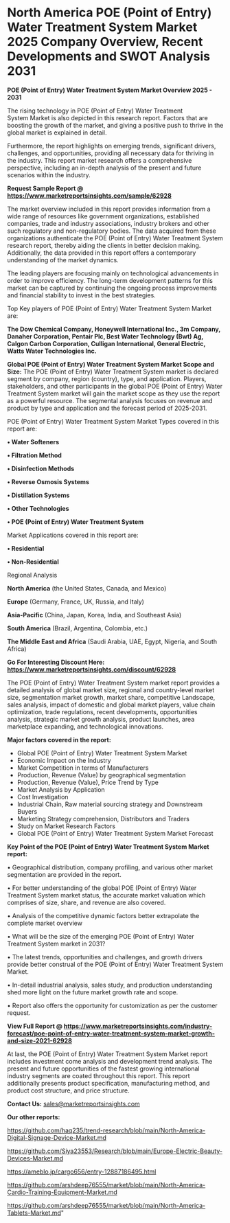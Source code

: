 # North America POE (Point of Entry) Water Treatment System Market 2025 Company Overview, Recent Developments and SWOT Analysis 2031

<Strong> POE (Point of Entry) Water Treatment System Market Overview 2025 - 2031</strong>

The rising technology in POE (Point of Entry) Water Treatment System Market is also depicted in this research report. Factors that are boosting the growth of the market, and giving a positive push to thrive in the global market is explained in detail.

Furthermore, the report highlights on emerging trends, significant drivers, challenges, and opportunities, providing all necessary data for thriving in the industry. This report market research offers a comprehensive perspective, including an in-depth analysis of the present and future scenarios within the industry.

<strong>Request Sample Report @ <a href=https://www.marketreportsinsights.com/sample/62928>https://www.marketreportsinsights.com/sample/62928</a></strong>

The market overview included in this report provides information from a wide range of resources like government organizations, established companies, trade and industry associations, industry brokers and other such regulatory and non-regulatory bodies. The data acquired from these organizations authenticate the POE (Point of Entry) Water Treatment System research report, thereby aiding the clients in better decision making. Additionally, the data provided in this report offers a contemporary understanding of the market dynamics.

The leading players are focusing mainly on technological advancements in order to improve efficiency. The long-term development patterns for this market can be captured by continuing the ongoing process improvements and financial stability to invest in the best strategies.

Top Key players of POE (Point of Entry) Water Treatment System Market are:

<strong>The Dow Chemical Company, Honeywell International Inc., 3m Company, Danaher Corporation, Pentair Plc, Best Water Technology (Bwt) Ag, Calgon Carbon Corporation, Culligan International, General Electric, Watts Water Technologies Inc.</strong>

<strong><b>Global POE (Point of Entry) Water Treatment System Market Scope and Size:</b></strong>
The POE (Point of Entry) Water Treatment System market is declared segment by company, region (country), type, and application. Players, stakeholders, and other participants in the global POE (Point of Entry) Water Treatment System market will gain the market scope as they use the report as a powerful resource. The segmental analysis focuses on revenue and product by type and application and the forecast period of 2025-2031.

POE (Point of Entry) Water Treatment System Market Types covered in this report are:

<strong>• Water Softeners

• Filtration Method

• Disinfection Methods

• Reverse Osmosis Systems

• Distillation Systems

• Other Technologies

• POE (Point of Entry) Water Treatment System</strong>

Market Applications covered in this report are:

<strong>• Residential

• Non-Residential</strong> 

Regional Analysis

<strong>North America</strong> (the United States, Canada, and Mexico)

<strong>Europe</strong> (Germany, France, UK, Russia, and Italy)

<strong>Asia-Pacific</strong> (China, Japan, Korea, India, and Southeast Asia)

<strong>South America</strong> (Brazil, Argentina, Colombia, etc.)

<strong>The Middle East and Africa</strong> (Saudi Arabia, UAE, Egypt, Nigeria, and South Africa)

<strong>Go For Interesting Discount Here: <a href=https://www.marketreportsinsights.com/discount/62928>https://www.marketreportsinsights.com/discount/62928</a></strong>

The POE (Point of Entry) Water Treatment System market report provides a detailed analysis of global market size, regional and country-level market size, segmentation market growth, market share, competitive Landscape, sales analysis, impact of domestic and global market players, value chain optimization, trade regulations, recent developments, opportunities analysis, strategic market growth analysis, product launches, area marketplace expanding, and technological innovations.

<strong><b>Major factors covered in the report:</b></strong>
<ul>
  <li>Global POE (Point of Entry) Water Treatment System Market </li>
  <li>Economic Impact on the Industry</li>
  <li>Market Competition in terms of Manufacturers</li>
  <li>Production, Revenue (Value) by geographical segmentation</li>
  <li>Production, Revenue (Value), Price Trend by Type</li>
  <li>Market Analysis by Application</li>
  <li>Cost Investigation</li>
  <li>Industrial Chain, Raw material sourcing strategy and Downstream Buyers</li>
  <li>Marketing Strategy comprehension, Distributors and Traders</li>
  <li>Study on Market Research Factors</li>
  <li>Global POE (Point of Entry) Water Treatment System Market Forecast</li>
</ul>

<strong><b>Key Point of the POE (Point of Entry) Water Treatment System Market report:</b></strong>

• Geographical distribution, company profiling, and various other market segmentation are provided in the report.

• For better understanding of the global POE (Point of Entry) Water Treatment System market status, the accurate market valuation which comprises of size, share, and revenue are also covered.

• Analysis of the competitive dynamic factors better extrapolate the complete market overview

• What will be the size of the emerging POE (Point of Entry) Water Treatment System market in 2031?

• The latest trends, opportunities and challenges, and growth drivers provide better construal of the POE (Point of Entry) Water Treatment System Market.

• In-detail industrial analysis, sales study, and production understanding shed more light on the future market growth rate and scope.

• Report also offers the opportunity for customization as per the customer request.

<strong><b>View Full Report @ <a href=https://www.marketreportsinsights.com/industry-forecast/poe-point-of-entry-water-treatment-system-market-growth-and-size-2021-62928>https://www.marketreportsinsights.com/industry-forecast/poe-point-of-entry-water-treatment-system-market-growth-and-size-2021-62928</a></b></strong>


At last, the POE (Point of Entry) Water Treatment System Market report includes investment come analysis and development trend analysis. The present and future opportunities of the fastest growing international industry segments are coated throughout this report. This report additionally presents product specification, manufacturing method, and product cost structure, and price structure.

<strong>Contact Us:</strong>
sales@marketreportsinsights.com

<strong>Our other reports:</strong>

<a href=https://github.com/haq235/trend-research/blob/main/North-America-Digital-Signage-Device-Market.md>https://github.com/haq235/trend-research/blob/main/North-America-Digital-Signage-Device-Market.md</a>

<a href=https://github.com/Siya23553/Research/blob/main/Europe-Electric-Beauty-Devices-Market.md>https://github.com/Siya23553/Research/blob/main/Europe-Electric-Beauty-Devices-Market.md</a>

<a href=https://ameblo.jp/cargo656/entry-12887186495.html>https://ameblo.jp/cargo656/entry-12887186495.html</a>

<a href=https://github.com/arshdeep76555/market/blob/main/North-America-Cardio-Training-Equipment-Market.md>https://github.com/arshdeep76555/market/blob/main/North-America-Cardio-Training-Equipment-Market.md</a>

<a href=https://github.com/arshdeep76555/market/blob/main/North-America-Tablets-Market.md>https://github.com/arshdeep76555/market/blob/main/North-America-Tablets-Market.md</a>"
